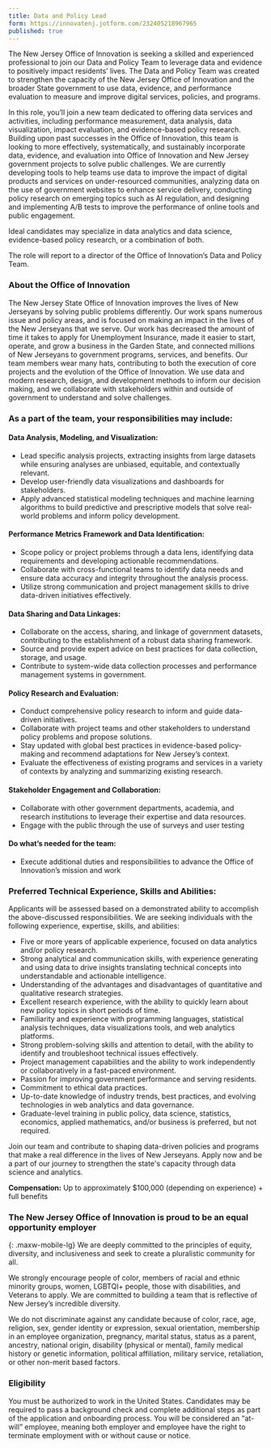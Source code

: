```yaml
---
title: Data and Policy Lead
form: https://innovatenj.jotform.com/232405218967965
published: true
---
```


The New Jersey Office of Innovation is seeking a skilled and experienced professional to join our Data and Policy Team to leverage data and evidence to positively impact residents’ lives. The Data and Policy Team was created to strengthen the capacity of the New Jersey Office of Innovation and the broader State government to use data, evidence, and performance evaluation to measure and improve digital services, policies, and programs. 

In this role, you’ll join a new team dedicated to offering data services and activities, including performance measurement, data analysis, data visualization, impact evaluation, and evidence-based policy research. Building upon past successes in the Office of Innovation, this team is looking to more effectively, systematically, and sustainably incorporate data, evidence, and evaluation into Office of Innovation and New Jersey government projects to solve public challenges. We are currently developing tools to help teams use data to improve the impact of digital products and services on under-resourced communities, analyzing data on the use of government websites to enhance service delivery, conducting policy research on emerging topics such as AI regulation, and designing and implementing A/B tests to improve the performance of online tools and public engagement.

Ideal candidates may specialize in data analytics and data science, evidence-based policy research, or a combination of both.

The role will report to a director of the Office of Innovation’s Data and Policy Team.

### About the Office of Innovation

The New Jersey State Office of Innovation improves the lives of New Jerseyans by solving public problems differently. Our work spans numerous issue and policy areas, and is focused on making an impact in the lives of the New Jerseyans that we serve. Our work has decreased the amount of time it takes to apply for Unemployment Insurance, made it easier to start, operate, and grow a business in the Garden State, and connected millions of New Jerseyans to government programs, services, and benefits. Our team members wear many hats, contributing to both the execution of core projects and the evolution of the Office of Innovation. We use data and modern research, design, and development methods to inform our decision making, and we collaborate with stakeholders within and outside of government to understand and solve challenges.

### As a part of the team, your responsibilities may include:

#### Data Analysis, Modeling, and Visualization:

- Lead specific analysis projects, extracting insights from large datasets while ensuring analyses are unbiased, equitable, and contextually relevant.
- Develop user-friendly data visualizations and dashboards for stakeholders.
- Apply advanced statistical modeling techniques and machine learning algorithms to build predictive and prescriptive models that solve real-world problems and inform policy development.

#### Performance Metrics Framework and Data Identification:

- Scope policy or project problems through a data lens, identifying data requirements and developing actionable recommendations.
- Collaborate with cross-functional teams to identify data needs and ensure data accuracy and integrity throughout the analysis process.
- Utilize strong communication and project management skills to drive data-driven initiatives effectively.

#### Data Sharing and Data Linkages:

- Collaborate on the access, sharing, and linkage of government datasets, contributing to the establishment of a robust data sharing framework.
- Source and provide expert advice on best practices for data collection, storage, and usage.
- Contribute to system-wide data collection processes and performance management systems in government.

#### Policy Research and Evaluation:

- Conduct comprehensive policy research to inform and guide data-driven initiatives.
- Collaborate with project teams and other stakeholders to understand policy problems and propose solutions.
- Stay updated with global best practices in evidence-based policy-making and recommend adaptations for New Jersey’s context.
- Evaluate the effectiveness of existing programs and services in a variety of contexts by analyzing and summarizing existing research.

#### Stakeholder Engagement and Collaboration:

- Collaborate with other government departments, academia, and research institutions to leverage their expertise and data resources.
- Engage with the public through the use of surveys and user testing

#### Do what’s needed for the team:

- Execute additional duties and responsibilities to advance the Office of Innovation’s mission and work

### Preferred Technical Experience, Skills and Abilities:

Applicants will be assessed based on a demonstrated ability to accomplish the above-discussed responsibilities. We are seeking individuals with the following experience, expertise, skills, and abilities:

- Five or more years of applicable experience, focused on data analytics and/or policy research.
- Strong analytical and communication skills, with experience generating and using data to drive insights translating technical concepts into understandable and actionable intelligence.
- Understanding of the advantages and disadvantages of quantitative and qualitative research strategies.
- Excellent research experience, with the ability to quickly learn about new policy topics in short periods of time.
- Familiarity and experience with programming languages, statistical analysis techniques, data visualizations tools, and web analytics platforms.
- Strong problem-solving skills and attention to detail, with the ability to identify and troubleshoot technical issues effectively.
- Project management capabilities and the ability to work independently or collaboratively in a fast-paced environment.
- Passion for improving government performance and serving residents.
- Commitment to ethical data practices.
- Up-to-date knowledge of industry trends, best practices, and evolving technologies in web analytics and data governance.
- Graduate-level training in public policy, data science, statistics, economics, applied mathematics, and/or business is preferred, but not required.

Join our team and contribute to shaping data-driven policies and programs that make a real difference in the lives of New Jerseyans. Apply now and be a part of our journey to strengthen the state's capacity through data science and analytics.

**Compensation:** Up to approximately $100,000 (depending on experience) + full benefits

### The New Jersey Office of Innovation is proud to be an equal opportunity employer
{: .maxw-mobile-lg}
We are deeply committed to the principles of equity, diversity, and inclusiveness and seek to create a pluralistic community for all.

We strongly encourage people of color, members of racial and ethnic minority groups, women, LGBTQI+ people, those with disabilities, and Veterans to apply. We are committed to building a team that is reflective of New Jersey’s incredible diversity.  

We do not discriminate against any candidate because of color, race, age, religion, sex, gender identity or expression, sexual orientation, membership in an employee organization, pregnancy, marital status, status as a parent, ancestry, national origin, disability (physical or mental), family medical history or genetic information, political affiliation, military service, retaliation, or other non-merit based factors.

### Eligibility

You must be authorized to work in the United States. Candidates may be required to pass a background check and complete additional steps as part of the application and onboarding process. You will be considered an “at-will” employee, meaning both employer and employee have the right to terminate employment with or without cause or notice.   
